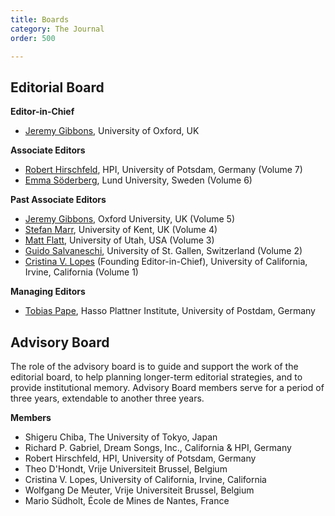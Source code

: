 ```yaml
---
title: Boards
category: The Journal
order: 500

---
```

## Editorial Board

**Editor-in-Chief**

* [Jeremy Gibbons](https://www.cs.ox.ac.uk/people/jeremy.gibbons/), University of Oxford, UK

**Associate Editors**

* [Robert Hirschfeld](https://www.hpi.uni-potsdam.de/swa/people/hirschfeld/), HPI, University of Potsdam, Germany (Volume 7)
* [Emma Söderberg](https://cs.lth.se/emma-soderberg/), Lund University, Sweden (Volume 6)

**Past Associate Editors**

* [Jeremy Gibbons](http://www.cs.ox.ac.uk/jeremy.gibbons/), Oxford University, UK (Volume 5)
* [Stefan Marr](https://www.cs.kent.ac.uk/people/staff/sm951/), University of Kent, UK (Volume 4)
* [Matt Flatt](https://www.cs.utah.edu/~mflatt/), University of Utah, USA (Volume 3)
* [Guido Salvaneschi](http://www.guidosalvaneschi.com/wp/), University of St. Gallen, Switzerland (Volume 2)
* [Cristina V. Lopes](http://www.ics.uci.edu/~lopes) (Founding Editor-in-Chief), University of California, Irvine, California (Volume 1)

**Managing Editors**

* [Tobias Pape](https://www.hpi.uni-potsdam.de/swa/people/pape/index.html), Hasso Plattner Institute, University of Postdam, Germany

## Advisory Board
The role of the advisory board is to guide and support the work of the editorial board, to help planning longer-term editorial strategies, and to provide institutional memory. Advisory Board members serve for a period of three years, extendable to another three years.

**Members**

* Shigeru Chiba, The University of Tokyo, Japan
* Richard P. Gabriel, Dream Songs, Inc., California & HPI, Germany
* Robert Hirschfeld, HPI, University of Potsdam, Germany
* Theo D'Hondt, Vrije Universiteit Brussel, Belgium
* Cristina V. Lopes, University of California, Irvine, California
* Wolfgang De Meuter, Vrije Universiteit Brussel, Belgium
* Mario Südholt, École de Mines de Nantes, France
